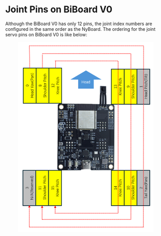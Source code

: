 # Joint Pins on BiBoard V0

&#x20;Although the BiBoard V0 has only 12 pins, the joint index numbers are configured in the same order as the NyBoard. The ordering for the joint servo pins on BiBoard V0 is like below:

<figure><img src="../../.gitbook/assets/image (582).png" alt=""><figcaption></figcaption></figure>
